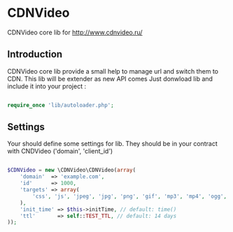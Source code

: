 CDNVideo
========

CDNVideo core lib for http://www.cdnvideo.ru/

Introduction
------------

CDNVideo core lib provide a small help to manage url and switch them to CDN. This lib will be extender as new API comes
Just donwload lib and include it into your project :

```php

require_once 'lib/autoloader.php';

```

Settings
------------
Your should define some settings for lib. They should be in your contract with CNDVideo ('domain', 'client_id')

```php

$CDNVideo = new \CDNVideo\CDNVideo(array(
    'domain'  => 'example.com',
    'id'      => 1000,
    'targets' => array(
        'css', 'js', 'jpeg', 'jpg', 'png', 'gif', 'mp3', 'mp4', 'ogg', 'flv'
    ),
    'init_time' => $this->initTime, // default: time()
    'ttl'       => self::TEST_TTL, // default: 14 days
));

```
